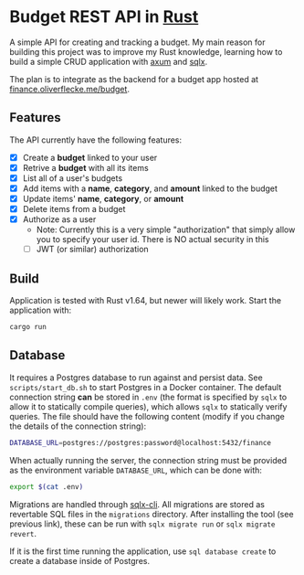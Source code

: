 # Budget REST API in [Rust](https://rust-lang.org)

A simple API for creating and tracking a budget.
My main reason for building this project was to improve my Rust knowledge, learning how to build a simple CRUD application with [axum](https://crates.io/crates/axum) and [sqlx](https://crates.io/crates/sqlx).

The plan is to integrate as the backend for a budget app hosted at [finance.oliverflecke.me/budget](https://finance.oliverflecke.me/budget).

## Features

The API currently have the following features:

- [x] Create a **budget** linked to your user
- [x] Retrive a **budget**  with all its items
- [x] List all of a user's budgets
- [x] Add items with a **name**, **category**, and **amount** linked to the budget
- [x] Update items' **name**, **category**, or **amount**
- [x] Delete items from a budget
- [x] Authorize as a user
  - Note: Currently this is a very simple "authorization" that simply allow you to specify your user id. There is NO actual security in this
  - [ ] JWT (or similar) authorization

## Build

Application is tested with Rust v1.64, but newer will likely work.
Start the application with:

```sh
cargo run
```

## Database

It requires a Postgres database to run against and persist data.
See `scripts/start_db.sh` to start Postgres in a Docker container.
The default connection string **can** be stored in `.env` (the format is specified by `sqlx` to allow it to statically compile queries), which allows `sqlx` to statically verify queries.
The file should have the following content (modify if you change the details of the connection string):

```sh
DATABASE_URL=postgres://postgres:password@localhost:5432/finance
```

When actually running the server, the connection string must be provided as the environment variable `DATABASE_URL`, which can be done with:

```sh
export $(cat .env)
```

Migrations are handled through [sqlx-cli](https://github.com/launchbadge/sqlx/blob/main/sqlx-cli/README.md).
All migrations are stored as revertable SQL files in the `migrations` directory.
After installing the tool (see previous link), these can be run with `sqlx migrate run` or `sqlx migrate revert`.

If it is the first time running the application, use `sql database create` to create a database inside of Postgres.
